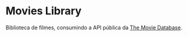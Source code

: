 # Movies Library

Biblioteca de filmes, consumindo a API pública da [The Movie Database](https://www.themoviedb.org/).
